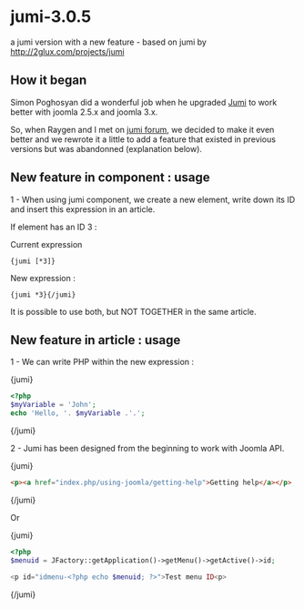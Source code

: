 jumi-3.0.5
==========

a jumi version with a new feature - based on jumi by http://2glux.com/projects/jumi
## How it began
Simon Poghosyan did a wonderful job when he upgraded [Jumi](http://2glux.com/projects/jumi) to work better with joomla 2.5.x and joomla 3.x.

So, when Raygen and I met on [jumi forum](http://2glux.com/forum/jumi/), we decided to make it even better and we rewrote it a little to add a feature that existed in previous versions but was abandonned (explanation below).

## New feature in component : usage
1 - When using jumi component, we create a new element, write down its ID and insert this expression in an article.

If element has an ID 3 :

Current expression
``` 
{jumi [*3]}
```
New expression :

``` 
{jumi *3}{/jumi}
```
It is possible to use both, but NOT TOGETHER in the same article.

## New feature in article : usage

1 - We can write PHP within the new expression  :

\{jumi\}
```php
<?php
$myVariable = 'John';
echo 'Hello, '. $myVariable .'.';
```
\{/jumi\}


2 - Jumi has been designed from the beginning to work with Joomla API.

\{jumi\}
```html
<p><a href="index.php/using-joomla/getting-help">Getting help</a></p>
```
\{/jumi\}

Or


\{jumi\}
```php
<?php 
$menuid = JFactory::getApplication()->getMenu()->getActive()->id;

<p id="idmenu-<?php echo $menuid; ?>">Test menu ID<p>
```
\{/jumi\}